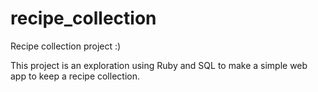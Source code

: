 # recipe_collection
Recipe collection project :)

This project is an exploration using Ruby and SQL to make a simple web app to keep a recipe collection.
